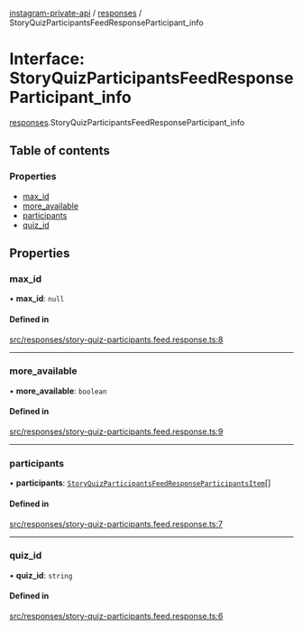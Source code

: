 [instagram-private-api](../../README.md) / [responses](../../modules/responses.md) / StoryQuizParticipantsFeedResponseParticipant_info

# Interface: StoryQuizParticipantsFeedResponseParticipant\_info

[responses](../../modules/responses.md).StoryQuizParticipantsFeedResponseParticipant_info

## Table of contents

### Properties

- [max\_id](StoryQuizParticipantsFeedResponseParticipant_info.md#max_id)
- [more\_available](StoryQuizParticipantsFeedResponseParticipant_info.md#more_available)
- [participants](StoryQuizParticipantsFeedResponseParticipant_info.md#participants)
- [quiz\_id](StoryQuizParticipantsFeedResponseParticipant_info.md#quiz_id)

## Properties

### max\_id

• **max\_id**: ``null``

#### Defined in

[src/responses/story-quiz-participants.feed.response.ts:8](https://github.com/Nerixyz/instagram-private-api/blob/4971f34/src/responses/story-quiz-participants.feed.response.ts#L8)

___

### more\_available

• **more\_available**: `boolean`

#### Defined in

[src/responses/story-quiz-participants.feed.response.ts:9](https://github.com/Nerixyz/instagram-private-api/blob/4971f34/src/responses/story-quiz-participants.feed.response.ts#L9)

___

### participants

• **participants**: [`StoryQuizParticipantsFeedResponseParticipantsItem`](StoryQuizParticipantsFeedResponseParticipantsItem.md)[]

#### Defined in

[src/responses/story-quiz-participants.feed.response.ts:7](https://github.com/Nerixyz/instagram-private-api/blob/4971f34/src/responses/story-quiz-participants.feed.response.ts#L7)

___

### quiz\_id

• **quiz\_id**: `string`

#### Defined in

[src/responses/story-quiz-participants.feed.response.ts:6](https://github.com/Nerixyz/instagram-private-api/blob/4971f34/src/responses/story-quiz-participants.feed.response.ts#L6)
